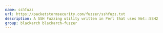 ```yaml
---
name: sshfuzz
url: https://packetstormsecurity.com/fuzzer/sshfuzz.txt
description: A SSH Fuzzing utility written in Perl that uses Net::SSH2.
group: blackarch blackarch-fuzzer
---
```

